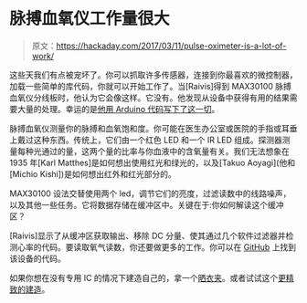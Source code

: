 # 脉搏血氧仪工作量很大

> 原文：<https://hackaday.com/2017/03/11/pulse-oximeter-is-a-lot-of-work/>

这些天我们有点被宠坏了。你可以抓取许多传感器，连接到你最喜欢的微控制器，加载一些简单的库代码，你就可以开始工作了。当[Raivis]得到 MAX30100 脉搏血氧仪分线板时，他认为它会像这样。它没有。他发现从设备中获得有用的结果需要大量的处理。幸运的是[他用 Arduino 代码写下了这一切](https://morf.lv/implementing-pulse-oximeter-using-max30100)。

脉搏血氧仪测量你的脉搏和血氧饱和度。你可能在医生办公室或医院的手指或耳垂上戴过这种东西。传统上，它们由一个红色 LED 和一个 IR LED 组成。探测器测量每种光通过的量，这两个量的比率与你血液中的含氧量有关。我们无法想象在 1935 年[Karl Matthes]是如何想出使用红光和绿光的，以及[Takuo Aoyagi](他和[Michio Kishi])是如何想出红外和红光部分的。

MAX30100 设法交替使用两个 led，调节它们的亮度，过滤读数中的线路噪声，以及其他一些任务。它将数据存储在缓冲区中。关键在于:你如何解读这个缓冲区？

[Raivis]显示了从缓冲区获取输出、移除 DC 分量、使其通过几个软件过滤器并检测心率的代码。要读取氧气读数，你还要做更多的工作。你可以在 [GitHub](https://github.com/xcoder123/MAX30100) 上找到该设备的代码。

如果你想在没有专用 IC 的情况下建造自己的，拿一个[晒衣夹](https://hackaday.com/2013/04/18/pulse-oximeter-from-lm324-led-and-photodiode/)。或者试试这个[更精致的建造](https://hackaday.com/2010/05/02/diy-pulse-oximeter/)。